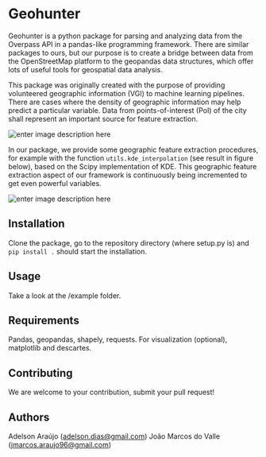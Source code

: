# Geohunter

Geohunter is a python package for parsing and analyzing data from the Overpass API in a pandas-like programming framework. There are similar packages to ours, but our purpose is to create a bridge between data from the OpenStreetMap platform to the geopandas data structures, which offer lots of useful tools for geospatial data analysis.

This package was originally created with the purpose of providing volunteered geographic information (VGI) to machine learning pipelines. There are cases where the density of geographic information may help predict a particular variable. Data from points-of-interest (PoI) of the city shall represent an important source for feature extraction.


![enter image description here](https://github.com/adaj/adaj.github.io/blob/master/images/poi_data.png?raw=true)

In our package, we provide some geographic feature extraction procedures, for example with the function `utils.kde_interpolation` (see result in figure below), based on the Scipy implementation of KDE. This geographic feature extraction aspect of our framework is continuously being incremented to get even powerful variables.

![enter image description here](https://github.com/adaj/adaj.github.io/blob/master/images/poi_kde.png?raw=true)

## Installation

Clone the package, go to the repository directory (where setup.py is) and `pip install .` should start the installation.

## Usage

Take a look at the /example folder.

## Requirements

Pandas, geopandas, shapely, requests. For visualization (optional), matplotlib and descartes.


## Contributing

We are welcome to your contribution, submit your pull request!

## Authors

Adelson Araújo (adelson.dias@gmail.com)
João Marcos do Valle (jmarcos.araujo96@gmail.com)
